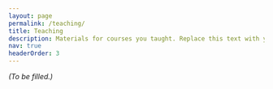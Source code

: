 ```yaml
---
layout: page
permalink: /teaching/
title: Teaching
description: Materials for courses you taught. Replace this text with your description.
nav: true
headerOrder: 3
---
```


<i>(To be filled.)</i>